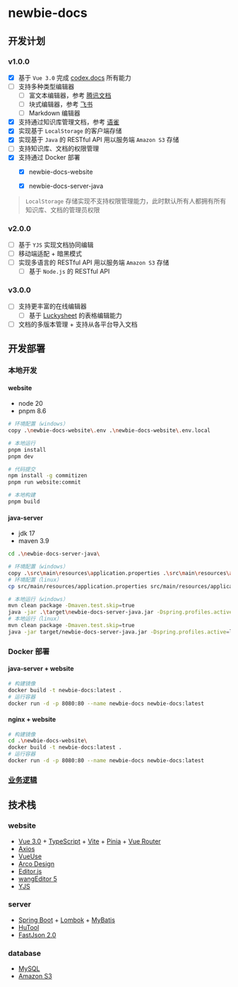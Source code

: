 # newbie-docs

## 开发计划

### v1.0.0

- [x] 基于 `Vue 3.0` 完成 [codex.docs](https://github.com/codex-team/codex.docs) 所有能力
- [ ] 支持多种类型编辑器
  - [ ] 富文本编辑器，参考 [腾讯文档](https://docs.qq.com/)
  - [ ] 块式编辑器，参考 [飞书](https://www.feishu.cn/product/docs)
  - [ ] Markdown 编辑器
- [x] 支持通过知识库管理文档，参考 [语雀](https://www.yuque.com/dashboard)
- [x] 实现基于 `LocalStorage` 的客户端存储
- [x] 实现基于 `Java` 的 RESTful API 用以服务端 `Amazon S3` 存储
- [ ] 支持知识库、文档的权限管理
- [x] 支持通过 Docker 部署
  - [x] newbie-docs-website
  - [x] newbie-docs-server-java


> `LocalStorage` 存储实现不支持权限管理能力，此时默认所有人都拥有所有知识库、文档的管理员权限

### v2.0.0
- [ ] 基于 `YJS` 实现文档协同编辑
- [ ] 移动端适配 + 暗黑模式
- [ ] 实现多语言的 RESTful API 用以服务端 `Amazon S3` 存储
  - [ ] 基于 `Node.js` 的 RESTful API

### v3.0.0
- [ ] 支持更丰富的在线编辑器
  - [ ] 基于 [Luckysheet](https://github.com/dream-num/Luckysheet) 的表格编辑能力
- [ ] 文档的多版本管理 + 支持从各平台导入文档

## 开发部署

### 本地开发

#### website

- node 20
- pnpm 8.6

``` bash
# 环境配置（windows）
copy .\newbie-docs-website\.env .\newbie-docs-website\.env.local

# 本地运行
pnpm install
pnpm dev

# 代码提交
npm install -g commitizen
pnpm run website:commit

# 本地构建
pnpm build
```

#### java-server

- jdk 17
- maven 3.9

``` bash
cd .\newbie-docs-server-java\

# 环境配置（windows）
copy .\src\main\resources\application.properties .\src\main\resources\application-local.properties
# 环境配置（linux）
cp src/main/resources/application.properties src/main/resources/application-local.properties

# 本地运行（windows）
mvn clean package -Dmaven.test.skip=true
java -jar .\target\newbie-docs-server-java.jar -Dspring.profiles.active=local
# 本地运行（linux）
mvn clean package -Dmaven.test.skip=true
java -jar target/newbie-docs-server-java.jar -Dspring.profiles.active=local
```

### Docker 部署

#### java-server + website

``` bash
# 构建镜像
docker build -t newbie-docs:latest .
# 运行容器
docker run -d -p 8080:80 --name newbie-docs newbie-docs:latest
```

#### nginx + website

``` bash
# 构建镜像
cd .\newbie-docs-website\
docker build -t newbie-docs:latest .
# 运行容器
docker run -d -p 8080:80 --name newbie-docs newbie-docs:latest
```

### [业务逻辑](./BusinessLogic.md)

## 技术栈

### website
- [Vue 3.0](https://cn.vuejs.org/) + [TypeScript](https://www.typescriptlang.org/) + [Vite](https://cn.vitejs.dev/) + [Pinia](https://pinia.vuejs.org/zh/) + [Vue Router](https://next.router.vuejs.org/zh/)
- [Axios](https://axios-http.com/zh/)
- [VueUse](https://vueuse.org/guide/)
- [Arco Design](https://arco.design/)
- [Editor.js](https://github.com/codex-team/editor.js)
- [wangEditor 5](https://www.wangeditor.com/)
- [YJS](https://github.com/yjs/yjs)

### server
- [Spring Boot](https://spring.io/projects/spring-boot) + [Lombok](https://projectlombok.org/) + [MyBatis](https://mybatis.org/mybatis-3/zh/index.html)
- [HuTool](https://hutool.cn/)
- [FastJson 2.0](https://alibaba.github.io/fastjson2/)

### database
- [MySQL](https://www.mysql.com/cn/)
- [Amazon S3](https://aws.amazon.com/cn/s3/)